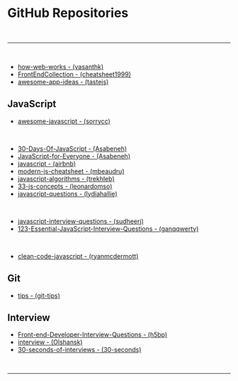 # GitHub Repositories

<br>

---

<br>

- [how-web-works - (vasanthk)](https://github.com/vasanthk/how-web-works)
- [FrontEndCollection - (cheatsheet1999)](https://github.com/cheatsheet1999/FrontEndCollection)
- [awesome-app-ideas - (tastejs)](https://github.com/tastejs/awesome-app-ideas)

## JavaScript

- [awesome-javascript - (sorrycc)](https://github.com/sorrycc/awesome-javascript)

<br>

- [30-Days-Of-JavaScript - (Asabeneh)](https://github.com/Asabeneh/30-Days-Of-JavaScript)
- [JavaScript-for-Everyone - (Asabeneh)](https://github.com/Asabeneh/JavaScript-for-Everyone)
- [javascript - (airbnb)](https://github.com/airbnb/javascript)
- [modern-js-cheatsheet - (mbeaudru)](https://github.com/mbeaudru/modern-js-cheatsheet)
- [javascript-algorithms - (trekhleb)](https://github.com/trekhleb/javascript-algorithms)
- [33-js-concepts - (leonardomso)](https://github.com/leonardomso/33-js-concepts)
- [javascript-questions - (lydiahallie)](https://github.com/lydiahallie/javascript-questions)

<br>

- [javascript-interview-questions - (sudheerj)](https://github.com/sudheerj/javascript-interview-questions)
- [123-Essential-JavaScript-Interview-Questions - (ganqqwerty)](https://github.com/ganqqwerty/123-Essential-JavaScript-Interview-Questions)

<br>

- [clean-code-javascript - (ryanmcdermott)](https://github.com/ryanmcdermott/clean-code-javascript)

## Git

- [tips - (git-tips)](https://github.com/git-tips/tips)

## Interview

- [Front-end-Developer-Interview-Questions - (h5bp)](https://github.com/h5bp/Front-end-Developer-Interview-Questions)
- [interview - (Olshansk)](https://github.com/Olshansk/interview)
- [30-seconds-of-interviews - (30-seconds)](https://github.com/30-seconds/30-seconds-of-interviews)

<br>

---